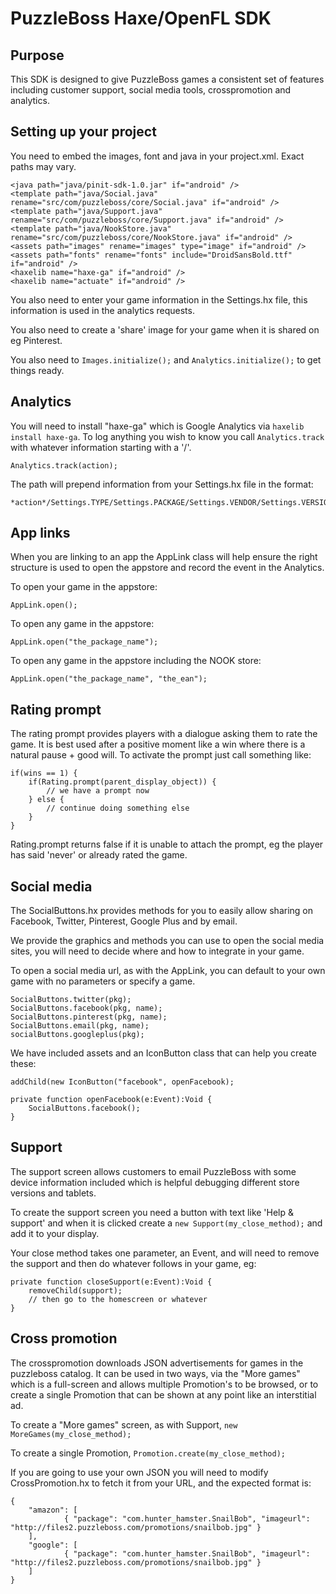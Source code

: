 # PuzzleBoss Haxe/OpenFL SDK

## Purpose

This SDK is designed to give PuzzleBoss games a consistent set of features
including customer support, social media tools, crosspromotion and analytics.

## Setting up your project

You need to embed the images, font and java in your project.xml.  Exact paths may vary.

    <java path="java/pinit-sdk-1.0.jar" if="android" />
    <template path="java/Social.java" rename="src/com/puzzleboss/core/Social.java" if="android" />
    <template path="java/Support.java" rename="src/com/puzzleboss/core/Support.java" if="android" />
    <template path="java/NookStore.java" rename="src/com/puzzleboss/core/NookStore.java" if="android" />
    <assets path="images" rename="images" type="image" if="android" />
    <assets path="fonts" rename="fonts" include="DroidSansBold.ttf" if="android" />
    <haxelib name="haxe-ga" if="android" />
    <haxelib name="actuate" if="android" />

You also need to enter your game information in the Settings.hx file, this information is
used in the analytics requests.

You also need to create a 'share' image for your game when it is shared on eg Pinterest.

You also need to `Images.initialize();` and `Analytics.initialize();` to get things ready.

## Analytics
You will need to install "haxe-ga" which is Google Analytics via `haxelib install haxe-ga`.  To log
anything you wish to know you call `Analytics.track` with whatever information starting with a '/'.

    Analytics.track(action);

The path will prepend information from your Settings.hx file in the format:

    *action*/Settings.TYPE/Settings.PACKAGE/Settings.VENDOR/Settings.VERSION

## App links
When you are linking to an app the AppLink class will help ensure the right structure is
used to open the appstore and record the event in the Analytics.

To open your game in the appstore:

    AppLink.open();

To open any game in the appstore:

    AppLink.open("the_package_name");

To open any game in the appstore including the NOOK store:

    AppLink.open("the_package_name", "the_ean");

## Rating prompt
The rating prompt provides players with a dialogue asking them to rate the game.  It is best
used after a positive moment like a win where there is a natural pause + good will.  To
activate the prompt just call something like:

    if(wins == 1) {
        if(Rating.prompt(parent_display_object)) {
            // we have a prompt now
        } else {
            // continue doing something else
        }
    }

Rating.prompt returns false if it is unable to attach the prompt, eg the player has said 'never'
or already rated the game.

## Social media
The SocialButtons.hx provides methods for you to easily allow sharing on Facebook, Twitter,
Pinterest, Google Plus and by email.

We provide the graphics and methods you can use to open the social media sites, you will need
to decide where and how to integrate in your game.

To open a social media url, as with the AppLink, you can default to your own game with no parameters
or specify a game.

    SocialButtons.twitter(pkg);
    SocialButtons.facebook(pkg, name);
    SocialButtons.pinterest(pkg, name);
    SocialButtons.email(pkg, name);
    socialButtons.googleplus(pkg);

We have included assets and an IconButton class that can help you create these:

    addChild(new IconButton("facebook", openFacebook);

    private function openFacebook(e:Event):Void {
        SocialButtons.facebook();
    }

## Support
The support screen allows customers to email PuzzleBoss with some device information included which
is helpful debugging different store versions and tablets.

To create the support screen you need a button with text like 'Help & support' and when it is clicked
create a `new Support(my_close_method);` and add it to your display.

Your close method takes one parameter, an Event, and will need to remove the support and then do whatever
follows in your game, eg:

    private function closeSupport(e:Event):Void {
        removeChild(support);
        // then go to the homescreen or whatever
    }

## Cross promotion
The crosspromotion downloads JSON advertisements for games in the puzzleboss catalog.  It can be used in
two ways, via the "More games" which is a full-screen and allows multiple Promotion's to be browsed, or to
create a single Promotion that can be shown at any point like an interstitial ad.

To create a "More games" screen, as with Support, `new MoreGames(my_close_method);`

To create a single Promotion, `Promotion.create(my_close_method);`

If you are going to use your own JSON you will need to modify CrossPromotion.hx to fetch it from your URL,
and the expected format is:

    {
        "amazon": [
                { "package": "com.hunter_hamster.SnailBob", "imageurl": "http://files2.puzzleboss.com/promotions/snailbob.jpg" }
        ],
        "google": [
                { "package": "com.hunter_hamster.SnailBob", "imageurl": "http://files2.puzzleboss.com/promotions/snailbob.jpg" }
        ]
    }
